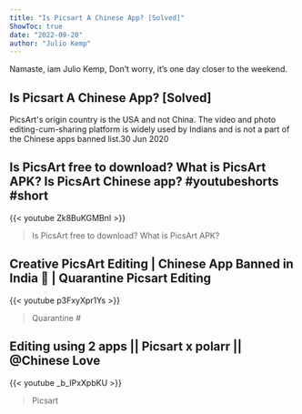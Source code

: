 ```yaml
---
title: "Is Picsart A Chinese App? [Solved]"
ShowToc: true 
date: "2022-09-20"
author: "Julio Kemp" 
---
```


Namaste, iam Julio Kemp, Don’t worry, it’s one day closer to the weekend.
## Is Picsart A Chinese App? [Solved]
 PicsArt's origin country is the USA and not China. The video and photo editing-cum-sharing platform is widely used by Indians and is not a part of the Chinese apps banned list.30 Jun 2020

## Is PicsArt free to download? What is PicsArt APK? Is PicsArt Chinese app? #youtubeshorts  #short
{{< youtube Zk8BuKGMBnI >}}
>Is PicsArt free to download? What is PicsArt APK? 

## Creative PicsArt Editing | Chinese App Banned in India 🚫 | Quarantine Picsart Editing
{{< youtube p3FxyXpr1Ys >}}
>Quarantine #

## Editing using 2 apps || Picsart x polarr || @Chinese Love
{{< youtube _b_IPxXpbKU >}}
>Picsart

